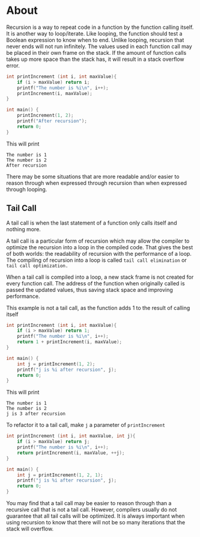 # About

Recursion is a way to repeat code in a function by the function calling itself.
It is another way to loop/iterate. Like looping, the function should test a Boolean expression to know when to end.
Unlike looping, recursion that never ends will not run infinitely.
The values used in each function call may be placed in their own frame on the stack.
If the amount of function calls takes up more space than the stack has, it will result in a stack overflow error.

```c
int printIncrement (int i, int maxValue){
    if (i > maxValue) return i;
    printf("The number is %i\n", i++);
    printIncrement(i, maxValue);
}

int main() {
    printIncrement(1, 2);
    printf("After recursion");
    return 0;
}
```

This will print

```
The number is 1
The number is 2
After recursion
```

There may be some situations that are more readable and/or easier to reason through when expressed through recursion than when expressed through looping.


## Tail Call

A tail call is when the last statement of a function only calls itself and nothing more.

A tail call is a particular form of recursion which may allow the compiler to optimize the recursion into a loop in the compiled code.
That gives the best of both worlds: the readability of recursion with the performance of a loop.
The compiling of recursion into a loop is called `tail call elimination` or `tail call optimization.`

When a tail call is compiled into a loop, a new stack frame is not created for every function call.
The address of the function when originally called is passed the updated values, thus saving stack space and improving performance.

This example is not a tail call, as the function adds 1 to the result of calling itself

```c
int printIncrement (int i, int maxValue){
    if (i > maxValue) return 1;
    printf("The number is %i\n", i++);
    return 1 + printIncrement(i, maxValue);
}

int main() {
    int j = printIncrement(1, 2);
    printf("j is %i after recursion", j);
    return 0;
}
```

This will print

```
The number is 1
The number is 2
j is 3 after recursion
```

To refactor it to a tail call, make `j` a parameter of `printIncrement`

```c
int printIncrement (int i, int maxValue, int j){
    if (i > maxValue) return j;
    printf("The number is %i\n", i++);
    return printIncrement(i, maxValue, ++j);
}

int main() {
    int j = printIncrement(1, 2, 1);
    printf("j is %i after recursion", j);
    return 0;
}
```

You may find that a tail call may be easier to reason through than a recursive call that is not a tail call.
However, compilers usually do not guarantee that all tail calls will be optimized.
It is always important when using recursion to know that there will not be so many iterations that the stack will overflow.
